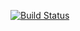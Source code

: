 [![Build Status](https://app.travis-ci.com/leepeace/react_travis.svg?branch=master)](https://app.travis-ci.com/leepeace/react_travis)
